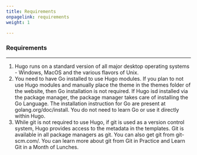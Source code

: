 ```yaml
---
title: Requirements
onpagelink: requirements
weight: 1

---
```


### **Requirements**
------------

1. Hugo runs on a standard version of all major desktop operating systems - Windows, MacOS and the various flavors of Unix.
2. You need to have Go installed to use Hugo modules. If you plan to not use Hugo modules and manually place the theme in the themes folder of the website, then Go installation is not required. If Hugo isd installed via the package manager, the package manager takes care of installing the Go Language. The installation instruction for Go are present at golang.org/doc/install. You do not need to learn Go or use it directly within Hugo.
3. While git is not required to use Hugo, if git is used as a version control system, Hugo provides access to the metadata in the templates. Git is available in all package managers as git. You can also get git from git-scm.com/. You can learn more about git from Git in Practice and Learn Git in a Month of Lunches.
 
